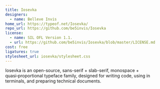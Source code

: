 ```yaml
---
title: Iosevka
designers:
  - name: Belleve Invis
home_url: https://typeof.net/Iosevka/
repo_url: https://github.com/be5invis/Iosevka
license:
  - name: SIL OFL Version 1.1.
  - url: https://github.com/be5invis/Iosevka/blob/master/LICENSE.md
cost: free
ligatures: true
stylesheet_url: iosevka/stylesheet.css
---
```


Iosevka is an open-source, sans-serif + slab-serif, monospace + quasi‑proportional typeface family, designed for writing code, using in terminals, and preparing technical documents.
